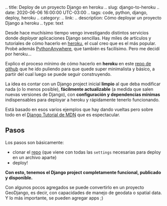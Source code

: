 .. title: Deploy de un proyecto Django en heroku
.. slug: django-to-heroku
.. date: 2020-06-06 16:00:00 UTC-03:00
.. tags: code, python, django, deploy, heroku
.. category: 
.. link: 
.. description: Cómo deployar un proyecto Django a heroku
.. type: text

Desde hace muchísimo tiempo vengo investigando distintos servicios donde *deployar* aplicaciones Django sencillas. Hay miles de artículos y tutoriales de cómo hacerlo en [heroku](https://www.heroku.com/), el cual creo que es el más popular. Probé además [PythonAnywhere](https://www.pythonanywhere.com/), que también es facilísimo. Pero me decidí por heroku...

Explico el proceso mínimo de cómo hacerlo en **heroku** en este [repo de github](https://github.com/quijot/django_project_heroku_template) que he ido puliendo para que quede super minimalista y básico, a partir del cual luego se puede seguir construyendo.

La idea es contar con un Django project inicial **limpio** al que deba modificar nada (o lo menos posible), **fácilmente actualizable** (a medida que salen nuevas versiones de Django), con **configuración y dependencias mínimas** indispensables para deployar a heroku y rápidamente tenerlo funcionando.

Está basado en esos varios ejemplos que hay dando vueltas pero sobre todo en el [Django Tutorial de MDN](https://developer.mozilla.org/en-US/docs/Learn/Server-side/Django/Deployment) que es espectacular.

Pasos
-----

Los pasos son básicamente:

- clonar el [repo](https://github.com/quijot/django_project_heroku_template) (que viene con todas las `settings` necesarias para deploy en un archivo aparte)
- deploy!

**Con esto, tenemos el Django project completamente funcional, publicado y disponible.**

Con algunos pocos agregados se puede convertirlo en un proyecto GeoDjango, es decir, con capacidades de manejo de geodata o spatial data. Y lo más importante, se pueden agregar apps ;)
